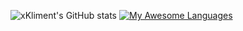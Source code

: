 ![xKliment's GitHub stats](https://github-readme-stats.vercel.app/api?username=xKliment&show_icons=true&hide_border=true&hide_rank=true&theme=gruvbox) [![My Awesome Languages](https://github-readme-stats.vercel.app/api/top-langs/?username=xKliment&include_all_commits=true&count_private=true&show_icons=true&hide_border=true&layout=compact&hide=lua&langs_count=8&theme=gruvbox)](https://git.io/awesome-stats-card)
